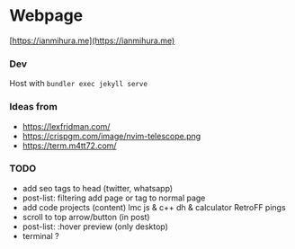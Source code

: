 # Webpage
[https://ianmihura.me](https://ianmihura.me)

### Dev

Host with `bundler exec jekyll serve`

### Ideas from
* https://lexfridman.com/
* https://crispgm.com/image/nvim-telescope.png
* https://term.m4tt72.com/

### TODO
* add seo tags to head (twitter, whatsapp)
* post-list: filtering
    add page or tag to normal page
* add code projects (content)
    lmc js & c++
    dh & calculator
    RetroFF
    pings
* scroll to top arrow/button (in post)
* post-list: :hover preview (only desktop)
* terminal ?
